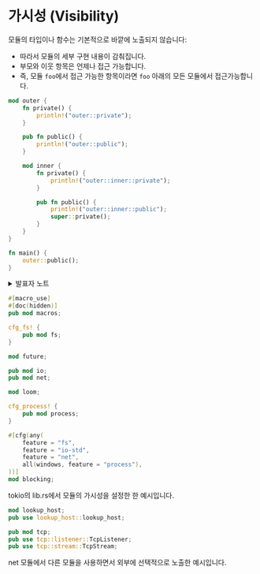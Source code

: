 # 가시성 (Visibility)

모듈의 타입이나 함수는 기본적으로 바깥에 노출되지 않습니다:

* 따라서 모듈의 세부 구현 내용이 감춰집니다.
* 부모와 이웃 항목은 언제나 접근 가능합니다.
* 즉, 모듈 `foo`에서 접근 가능한 항목이라면 `foo` 아래의 모든 모듈에서 접근가능합니다.

```rust
mod outer {
    fn private() {
        println!("outer::private");
    }

    pub fn public() {
        println!("outer::public");
    }

    mod inner {
        fn private() {
            println!("outer::inner::private");
        }

        pub fn public() {
            println!("outer::inner::public");
            super::private();
        }
    }
}

fn main() {
    outer::public();
}
```

<details>

<summary>발표자 노트</summary>

* `pub` 키워드는 모듈에도 사용할 수 있습니다.

또한, 고급 기능으로 `pub(...)` 지정자를 사용하여 공개 범위를 제한할 수 있습니다.

* [공식 문서](https://doc.rust-lang.org/reference/visibility-and-privacy.html#pubin-path-pubcrate-pubsuper-and-pubself)를 참고하세요.
* `pub(crate)`로 가시성을 지정하는 것이 자주 쓰입니다.
* 자주 쓰이진 않지만 특정 경로에 대해서만 가시성을 부여할 수 있습니다.
* 어떤 경우이든 가시성이 부여되면 해당 모듈을 포함하여 하위의 모든 모듈이 적용받습니다.

</details>

```rust
#[macro_use]
#[doc(hidden)]
pub mod macros;

cfg_fs! {
    pub mod fs;
}

mod future;

pub mod io;
pub mod net;

mod loom;

cfg_process! {
    pub mod process;
}

#[cfg(any(
    feature = "fs",
    feature = "io-std",
    feature = "net",
    all(windows, feature = "process"),
))]
mod blocking;
```

tokio의 lib.rs에서 모듈의 가시성을 설정한 한 예시입니다.&#x20;

```rust
mod lookup_host;
pub use lookup_host::lookup_host;

pub mod tcp;
pub use tcp::listener::TcpListener;
pub use tcp::stream::TcpStream;
```

net 모듈에서 다른 모듈을 사용하면서 외부에 선택적으로 노출한 예시입니다.&#x20;
